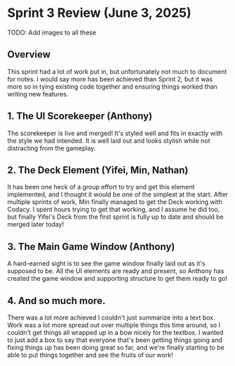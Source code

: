 # Sprint 3 Review (June 3, 2025)

TODO: Add images to all these

## Overview
This sprint had a lot of work put in, but unfortunately not much to document for notes. I would say more has been achieved than Sprint 2, but it was more so in tying existing code together and ensuring things worked than writing new features.

## 1. The UI Scorekeeper (Anthony)
The scorekeeper is live and merged! It's styled well and fits in exactly with the style we had intended. It is well laid out and looks stylish while not distracting from the gameplay.

## 2. The Deck Element (Yifei, Min, Nathan)
It has been one heck of a group effort to try and get this element implemented, and I thought it would be one of the simplest at the start. After multiple sprints of work, Min finally managed to get the Deck working with Codacy. I spent hours trying to get that working, and I assume he did too, but finally Yifei's Deck from the first sprint is fully up to date and should be merged later today!

## 3. The Main Game Window (Anthony)
A hard-earned sight is to see the game window finally laid out as it's supposed to be. All the UI elements are ready and present, so Anthony has created the game window and supporting structure to get them ready to go!

## 4. And so much more.
There was a lot more achieved I couldn't just summarize into a text box. Work was a lot more spread out over multiple things this time around, so I couldn't get things all wrapped up in a bow nicely for the textbox. I wanted to just add a box to say that everyone that's been getting things going and fixing things up has been doing great so far, and we're finally starting to be able to put things together and see the fruits of our work!